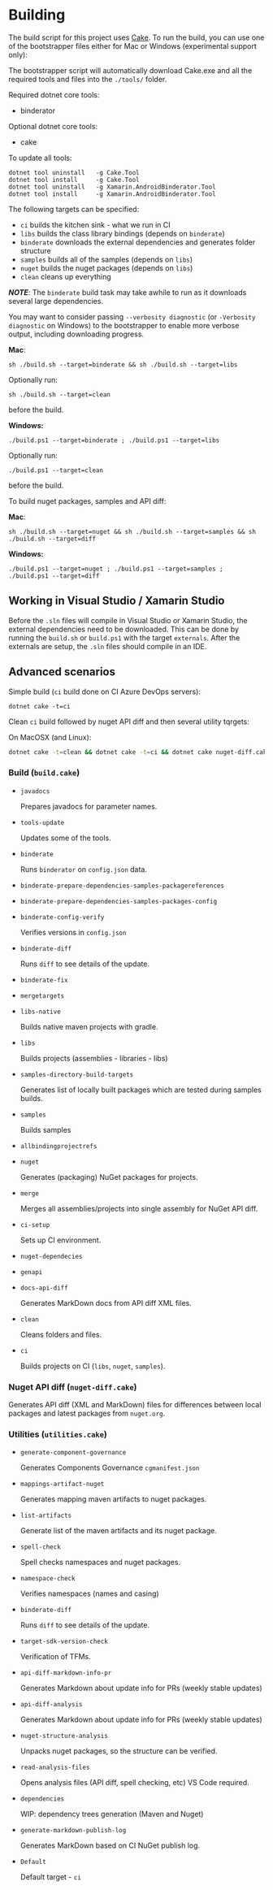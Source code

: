 # Building

The build script for this project uses [Cake](http://cakebuild.net).  To run the build, you can use one of the bootstrapper files either for Mac or Windows (experimental support only):

The bootstrapper script will automatically download Cake.exe and all the required tools and files into the `./tools/` folder.

Required dotnet core tools:

* binderator

Optional dotnet core tools:

* cake

To update all tools: 

	dotnet tool uninstall 	-g Cake.Tool
	dotnet tool install 	-g Cake.Tool	
	dotnet tool uninstall 	-g Xamarin.AndroidBinderator.Tool
	dotnet tool install 	-g Xamarin.AndroidBinderator.Tool

The following targets can be specified:

 - `ci` builds the kitchen sink - what we run in CI
 - `libs` builds the class library bindings (depends on `binderate`)
 - `binderate` downloads the external dependencies and generates folder structure
 - `samples` builds all of the samples (depends on `libs`)
 - `nuget` builds the nuget packages (depends on `libs`)
 - `clean` cleans up everything

***NOTE***: The `binderate` build task may take awhile to run as it downloads several large dependencies.

You may want to consider passing `--verbosity diagnostic` (or `-Verbosity diagnostic` on Windows) to the bootstrapper to enable more verbose output, including downloading progress.

**Mac**:

```
sh ./build.sh --target=binderate && sh ./build.sh --target=libs
```

Optionally run:

```
sh ./build.sh --target=clean
```

before the build.

**Windows:**

```
./build.ps1 --target=binderate ; ./build.ps1 --target=libs
```

Optionally run:

```
./build.ps1 --target=clean
```

before the build.

To build nuget packages, samples and API diff:

**Mac**:

```
sh ./build.sh --target=nuget && sh ./build.sh --target=samples && sh ./build.sh --target=diff
```

**Windows:**

```pwsh
./build.ps1 --target=nuget ; ./build.ps1 --target=samples ; ./build.ps1 --target=diff
```

## Working in Visual Studio / Xamarin Studio

Before the `.sln` files will compile in Visual Studio or Xamarin Studio, the external dependencies need to be downloaded.  This can be done by running the `build.sh` or `build.ps1` with the target `externals`.  After the externals are setup, the `.sln` files should compile in an IDE.

## Advanced scenarios

Simple build (`ci` build done on CI Azure DevOps servers):

```
dotnet cake -t=ci
```

Clean `ci` build followed by nuget API diff and then several utility tqrgets:

On MacOSX (and Linux):

```bash
dotnet cake -t=clean && dotnet cake -t=ci && dotnet cake nuget-diff.cake && dotnet cake utilities.cake
```

### Build (`build.cake`)

*   `javadocs`

    Prepares javadocs for parameter names.

*   `tools-update`

    Updates some of the tools.

*   `binderate`

    Runs `binderator` on `config.json` data.

*   `binderate-prepare-dependencies-samples-packagereferences`

*   `binderate-prepare-dependencies-samples-packages-config`

*   `binderate-config-verify`

    Verifies versions in `config.json`

*   `binderate-diff`

    Runs `diff` to see details of the update.

*   `binderate-fix`

*   `mergetargets`

*   `libs-native`

    Builds native maven projects with gradle.

*   `libs`

    Builds projects (assemblies - libraries - libs)

*   `samples-directory-build-targets`

    Generates list of locally built packages which are tested during samples builds.

*   `samples`

    Builds samples

*   `allbindingprojectrefs`

*   `nuget`

    Generates (packaging) NuGet packages for projects.

*   `merge`

    Merges all assemblies/projects into single assembly for NuGet API diff.

*   `ci-setup`

    Sets up CI environment.

*   `nuget-dependecies`

*   `genapi`

*   `docs-api-diff`

    Generates MarkDown docs from API diff XML files.

*   `clean`

    Cleans folders and files.

*   `ci`

    Builds projects on CI (`libs`, `nuget`, `samples`).

### Nuget API diff (`nuget-diff.cake`)

Generates API diff (XML and MarkDown) files for differences between local packages and latest packages from `nuget.org`.

### Utilities (`utilities.cake`)

*   `generate-component-governance`

    Generates Components Governance `cgmanifest.json`

*   `mappings-artifact-nuget`

    Generates mapping maven artifacts to nuget packages.

*   `list-artifacts`

    Generate list of the maven artifacts and its nuget package.

*   `spell-check`

    Spell checks namespaces and nuget packages.

*   `namespace-check`

    Verifies namespaces (names and casing)

*   `binderate-diff`

    Runs `diff` to see details of the update.

*   `target-sdk-version-check`

    Verification of TFMs.

*   `api-diff-markdown-info-pr`

    Generates Markdown about update info for PRs (weekly stable updates)

*   `api-diff-analysis`

    Generates Markdown about update info for PRs (weekly stable updates)

*   `nuget-structure-analysis`

    Unpacks nuget packages, so the structure can be verified.

*   `read-analysis-files`

    Opens analysis files (API diff, spell checking, etc) VS Code required.

*   `dependencies`

    WIP: dependency trees generation (Maven and Nuget)

*   `generate-markdown-publish-log`

    Generates MarkDown based on CI NuGet publish log.

*   `Default`

    Default target - `ci`
    